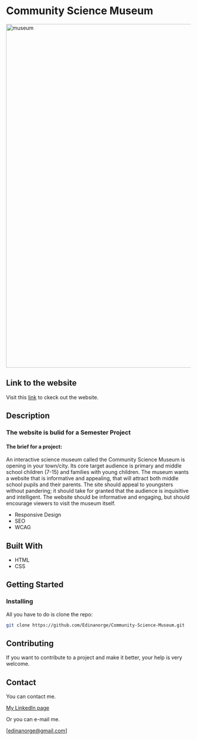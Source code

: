 # Community Science Museum

<img width="934" alt="museum" src="https://user-images.githubusercontent.com/52853951/205637921-4b2a0d0a-8e0a-4ac9-97a8-8f2b915c3b02.png">

## Link to the website
Visit this [link](https://coruscating-mandazi-857746.netlify.app) to ckeck out the website.

## Description
### The website is bulid for a Semester Project
#### The brief for a project:
An interactive science museum called the Community Science Museum is opening in your town/city. Its core target audience is primary and middle school children (7-15) and families with young children. The museum wants a website that is informative and appealing, that will attract both middle school pupils and their parents. The site should appeal to youngsters without pandering; it should take for granted that the audience is inquisitive and intelligent. The website should be informative and engaging, but should encourage viewers to visit the museum itself.

- Responsive Design
- SEO
- WCAG

## Built With

- HTML
- CSS

## Getting Started

### Installing

All you have to do is clone the repo:

```bash
git clone https://github.com/Edinanorge/Community-Science-Museum.git
```

## Contributing

If you want to contribute to a project and make it better, your help is very welcome.

## Contact

You can contact me.

[My LinkedIn page](www.linkedin.com/in/edina-i-42228317b)

Or you can e-mail me.

[edinanorge@gmail.com]


